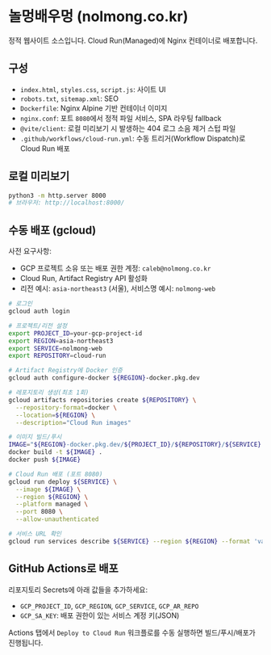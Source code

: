 # 놀멍배우멍 (nolmong.co.kr)

정적 웹사이트 소스입니다. Cloud Run(Managed)에 Nginx 컨테이너로 배포합니다.

## 구성
- `index.html`, `styles.css`, `script.js`: 사이트 UI
- `robots.txt`, `sitemap.xml`: SEO
- `Dockerfile`: Nginx Alpine 기반 컨테이너 이미지
- `nginx.conf`: 포트 `8080`에서 정적 파일 서비스, SPA 라우팅 fallback
- `@vite/client`: 로컬 미리보기 시 발생하는 404 로그 소음 제거 스텁 파일
- `.github/workflows/cloud-run.yml`: 수동 트리거(Workflow Dispatch)로 Cloud Run 배포

## 로컬 미리보기
```bash
python3 -m http.server 8000
# 브라우저: http://localhost:8000/
```

## 수동 배포 (gcloud)
사전 요구사항:
- GCP 프로젝트 소유 또는 배포 권한 계정: `caleb@nolmong.co.kr`
- Cloud Run, Artifact Registry API 활성화
- 리전 예시: `asia-northeast3` (서울), 서비스명 예시: `nolmong-web`

```bash
# 로그인
gcloud auth login

# 프로젝트/리전 설정
export PROJECT_ID=your-gcp-project-id
export REGION=asia-northeast3
export SERVICE=nolmong-web
export REPOSITORY=cloud-run

# Artifact Registry에 Docker 인증
gcloud auth configure-docker ${REGION}-docker.pkg.dev

# 레포지토리 생성(최초 1회)
gcloud artifacts repositories create ${REPOSITORY} \
  --repository-format=docker \
  --location=${REGION} \
  --description="Cloud Run images"

# 이미지 빌드/푸시
IMAGE="${REGION}-docker.pkg.dev/${PROJECT_ID}/${REPOSITORY}/${SERVICE}:$(git rev-parse --short HEAD || date +%s)"
docker build -t ${IMAGE} .
docker push ${IMAGE}

# Cloud Run 배포 (포트 8080)
gcloud run deploy ${SERVICE} \
  --image ${IMAGE} \
  --region ${REGION} \
  --platform managed \
  --port 8080 \
  --allow-unauthenticated

# 서비스 URL 확인
gcloud run services describe ${SERVICE} --region ${REGION} --format 'value(status.url)'
```

## GitHub Actions로 배포
리포지토리 Secrets에 아래 값들을 추가하세요:
- `GCP_PROJECT_ID`, `GCP_REGION`, `GCP_SERVICE`, `GCP_AR_REPO`
- `GCP_SA_KEY`: 배포 권한이 있는 서비스 계정 키(JSON)

Actions 탭에서 `Deploy to Cloud Run` 워크플로를 수동 실행하면 빌드/푸시/배포가 진행됩니다.
